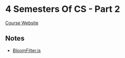 # 4 Semesters Of CS - Part 2

[Course Website](https://btholt.github.io/four-semesters-of-cs-part-two/)


## Notes

* [BloomFilter.js](./src/BloomFilter.js)